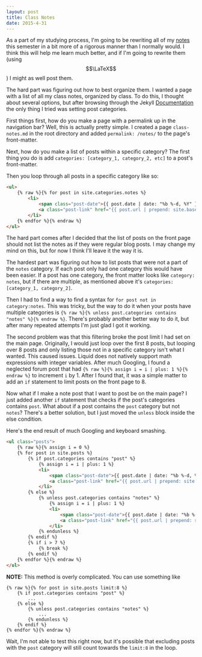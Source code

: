```yaml
---
layout: post
title: Class Notes
date: 2015-4-31
---
```


As a part of my studying process, I'm going to be rewriting all of my [notes](/notes/) this semester in a bit more of a rigorous manner than I normally would. I think this will help me learn much better, and if I'm going to rewrite them (using $$\LaTeX$$) I might as well post them.

The hard part was figuring out how to best organize them. I wanted a page with a list of all my class notes, organized by class. To do this, I thought about several options, but after browsing through the Jekyll [Documentation](https://jekyllrb.com/docs/home/) the only thing I tried was setting post categories.

First things first, how do you make a page with a permalink up in the navigation bar? Well, this is actually pretty simple. I created a page `class-notes.md` in the root directory and added `permalink: /notes/` to the page's front-matter.

Next, how do you make a list of posts within a specific category? The first thing you do is add `categories: [category_1, category_2, etc]` to a post's front-matter.

Then you loop through all posts in a specific category like so:

```html
<ul>
    {% raw %}{% for post in site.categories.notes %}
        <li>
            <span class="post-date">{{ post.date | date: "%b %-d, %Y" }}</span>
            <a class="post-link" href="{{ post.url | prepend: site.baseurl }}">{{ post.title }}</a>
        </li>
    {% endfor %}{% endraw %}
</ul>
```

The hard part comes after I decided that the list of posts on the front page should not list the notes as if they were regular blog posts. I may change my mind on this, but for now I think I'll leave it the way it is.

The hardest part was figuring out how to list posts that were not a part of the `notes` category. If each post only had one category this would have been easier. If a post has one category, the front matter looks like `category: notes`, but if there are multiple, as mentioned above it's `categories: [category_1, category_2]`.

Then I had to find a way to find a syntax for `for post not in category:notes`. This was tricky, but the way to do it when your posts have multiple categories is `{% raw %}{% unless post.categories contains "notes" %}{% endraw %}`. There's probably another better way to do it, but after many repeated attempts I'm just glad I got it working.

The second problem was that this filtering broke the post limit I had set on the main page. Originally, I would just loop over the first 8 posts, but looping over 8 posts and only listing those not in a specific category isn't what I wanted. This caused issues. Liquid does not natively support math expressions with integer variables. After much Googling, I found a neglected forum post that had `{% raw %}{% assign i = i | plus: 1 %}{% endraw %}` to increment `i` by 1. After I found that, it was a simple matter to add an `if` statement to limit posts on the front page to 8.

Now what if I make a note post that I want to post be on the main page? I just added another `if` statement that checks if the post's categories contains `post`. What about if a post contains the `post` category but not `notes`? There's a better solution, but I just moved the `unless` block inside the else condition.

Here's the end result of much Googling and keyboard smashing.

```html
<ul class="posts">
    {% raw %}{% assign i = 0 %}
    {% for post in site.posts %}
        {% if post.categories contains "post" %}
            {% assign i = i | plus: 1 %}
            <li>
                <span class="post-date">{{ post.date | date: "%b %-d, %Y" }}</span>
                <a class="post-link" href="{{ post.url | prepend: site.baseurl }}">{{ post.title }}</a>
            </li>
        {% else %}
            {% unless post.categories contains "notes" %}
                {% assign i = i | plus: 1 %}
                <li>
                    <span class="post-date">{{ post.date | date: "%b %-d, %Y" }}</span>
                    <a class="post-link" href="{{ post.url | prepend: site.baseurl }}">{{ post.title }}</a>
                </li>
            {% endunless %}
        {% endif %}
        {% if i > 7 %}
            {% break %}
        {% endif %}
    {% endfor %}{% endraw %}
</ul>
```

**NOTE:** This method is overly complicated. You can use something like

```liquid
{% raw %}{% for post in site.posts limit:8 %}
    {% if post.categories contains "post" %}
        ...
    {% else %}
        {% unless post.categories contains "notes" %}
            ...
        {% endunless %}
    {% endif %}
{% endfor %}{% endraw %}
```

Wait, I'm not able to test this right now, but it's possible that excluding posts with the `post` category will still count towards the `limit:8` in the loop.
